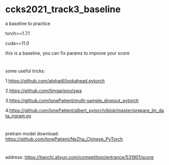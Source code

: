 # ccks2021_track3_baseline
 a baseline to practice



torch>=1.7.1

cuda==11.0

this is a baseline, you can fix params to improve your score
#
some useful tricks:

1.https://github.com/alphadl/lookahead.pytorch

2.https://github.com/timgaripov/swa

3.https://github.com/lonePatient/multi-sample_dropout_pytorch

4.https://github.com/lonePatient/albert_pytorch/blob/master/prepare_lm_data_ngram.py

#
pretrain model download:
https://github.com/lonePatient/NeZha_Chinese_PyTorch

#
address: https://tianchi.aliyun.com/competition/entrance/531901/score